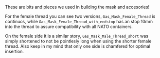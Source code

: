 These are bits and pieces we used in building the mask and accesories!

For the female thread you can see two versions, `Gas_Mask_Female_Thread` is continuos, while `Gas_Mask_Female_Thread_with_endstop` has an stop 10mm into the thread to assure compatibility with all NATO containers.

On the female side it is a similar story, `Gas_Mask_Male_Thread_short` was simply shortened to not be pointlesly long when using the shorter female thread. Also keep in my mind that only one side is chamfered for optimal insertion.
